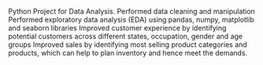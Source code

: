 Python Project for Data Analysis.
Performed data cleaning and manipulation
﻿﻿Performed exploratory data analysis (EDA) using pandas, numpy, matplotlib and seaborn libraries
Improved customer experience by identifying potential customers across different states, occupation, gender and age groups
﻿﻿Improved sales by identifying most selling product categories and products, which can help to plan inventory and hence meet the demands.
